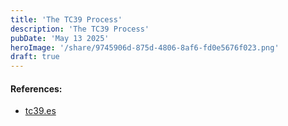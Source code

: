 ```yaml
---
title: 'The TC39 Process'
description: 'The TC39 Process'
pubDate: 'May 13 2025'
heroImage: '/share/9745906d-875d-4806-8af6-fd0e5676f023.png'
draft: true
---
```


#### References:
- [tc39.es](https://tc39.es/process-document/)